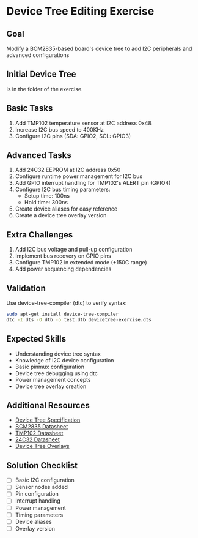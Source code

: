 # Device Tree Editing Exercise

## Goal
Modify a BCM2835-based board's device tree to add I2C peripherals and advanced configurations

## Initial Device Tree

Is in the folder of the exercise.

## Basic Tasks
1. Add TMP102 temperature sensor at I2C address 0x48
1. Increase I2C bus speed to 400KHz
1. Configure I2C pins (SDA: GPIO2, SCL: GPIO3)

## Advanced Tasks
1. Add 24C32 EEPROM at I2C address 0x50
1. Configure runtime power management for I2C bus
1. Add GPIO interrupt handling for TMP102's ALERT pin (GPIO4)
1. Configure I2C bus timing parameters:
   - Setup time: 100ns
   - Hold time: 300ns
1. Create device aliases for easy reference
1. Create a device tree overlay version

## Extra Challenges
1. Add I2C bus voltage and pull-up configuration
1. Implement bus recovery on GPIO pins
1. Configure TMP102 in extended mode (+150C range)
1. Add power sequencing dependencies

## Validation
Use device-tree-compiler (dtc) to verify syntax:

```bash
sudo apt-get install device-tree-compiler
dtc -I dts -O dtb -o test.dtb devicetree-exercise.dts
```

## Expected Skills
- Understanding device tree syntax
- Knowledge of I2C device configuration
- Basic pinmux configuration
- Device tree debugging using dtc
- Power management concepts
- Device tree overlay creation

## Additional Resources
- [Device Tree Specification](https://www.devicetree.org/specifications/)
- [BCM2835 Datasheet](https://www.raspberrypi.org/documentation/hardware/raspberrypi/bcm2835/BCM2835-ARM-Peripherals.pdf)
- [TMP102 Datasheet](https://www.ti.com/lit/ds/symlink/tmp102.pdf)
- [24C32 Datasheet](https://ww1.microchip.com/downloads/en/DeviceDoc/doc0336.pdf)
- [Device Tree Overlays](https://www.kernel.org/doc/html/latest/devicetree/overlay-notes.html)

## Solution Checklist
- [ ] Basic I2C configuration
- [ ] Sensor nodes added
- [ ] Pin configuration
- [ ] Interrupt handling
- [ ] Power management
- [ ] Timing parameters
- [ ] Device aliases
- [ ] Overlay version
